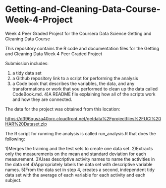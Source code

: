 # Getting-and-Cleaning-Data-Course-Week-4-Project
Week 4 Peer Graded Project for the Coursera Data Science Getting and Cleaning Data Course

This repository contains the R code and documentation files for the Getting and Cleaning Data Week 4 Peer Graded Project

Submission includes:
1) a tidy data set
2) a Github repository link to a script for performing the analysis
3) a Code book that describes the variables, the data, and any transformations or work that you performed to clean up the data called CodeBook.md.
4)A README file explaining how all of the scripts work and how they are connected.

The data for the project was obtained from this location:

https://d396qusza40orc.cloudfront.net/getdata%2Fprojectfiles%2FUCI%20HAR%20Dataset.zip

The R script for running the analysis is called run_analysis.R that does the following:

1)Merges the training and the test sets to create one data set.
2)Extracts only the measurements on the mean and standard deviation for each measurement.
3)Uses descriptive activity names to name the activities in the data set
4)Appropriately labels the data set with descriptive variable names.
5)From the data set in step 4, creates a second, independent tidy data set with the average of each variable for each activity and each subject.
